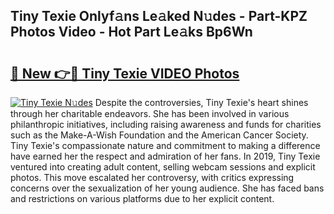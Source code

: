 ## Tiny Texie Onlyf𝚊ns Le𝚊ked N𝚞des - Part-KPZ Photos Video - Hot Part Le𝚊ks Bp6Wn

# <h2><a href="http://ab26636.deff.icu/?id=Tiny+Texie">🔗 New 👉🔴 Tiny Texie VIDEO Photos</a></h2>

[![Tiny Texie N𝚞des](https://i.imgur.com/rIISA9y.gif)](http://ab26636.deff.icu/?id=Tiny+Texie)
Despite the controversies, Tiny Texie's heart shines through her charitable endeavors. She has been involved in various philanthropic initiatives, including raising awareness and funds for charities such as the Make-A-Wish Foundation and the American Cancer Society. Tiny Texie's compassionate nature and commitment to making a difference have earned her the respect and admiration of her fans. In 2019, Tiny Texie ventured into creating adult content, selling webcam sessions and explicit photos. This move escalated her controversy, with critics expressing concerns over the sexualization of her young audience. She has faced bans and restrictions on various platforms due to her explicit content.
